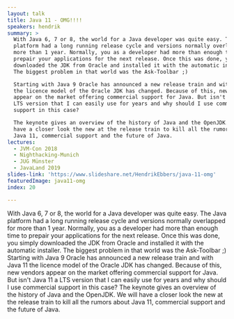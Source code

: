 ```yaml
---
layout: talk
title: Java 11 - OMG!!!!
speakers: hendrik
summary: >
  With Java 6, 7 or 8, the world for a Java developer was quite easy. The Java
  platform had a long running release cycle and versions normally overlapped for
  more than 1 year. Normally, you as a developer had more than enough time to
  prepair your applications for the next release. Once this was done, you simply
  downloaded the JDK from Oracle and installed it with the automatic installer.
  The biggest problem in that world was the Ask-Toolbar ;)

  Starting with Java 9 Oracle has announced a new release train and with Java 11
  the licence model of the Oracle JDK has changed. Because of this, new vendors
  appear on the market offering commercial support for Java. But isn't Java 11 a
  LTS version that I can easily use for years and why should I use commercial
  support in this case?

  The keynote gives an overview of the history of Java and the OpenJDK. We will
  have a closer look the new at the release train to kill all the rumors about
  Java 11, commercial support and the future of Java.
lectures:
  - JVM-Con 2018
  - Nighthacking-Munich
  - JUG Münster
  - JavaLand 2019
slides-link: 'https://www.slideshare.net/HendrikEbbers/java-11-omg'
featuredImage: java11-omg
index: 20

---
```


With Java 6, 7 or 8, the world for a Java developer was quite easy. The Java platform had a long running release cycle and versions normally overlapped for more than 1 year. Normally, you as a developer had more than enough time to prepair your applications for the next release. Once this was done, you simply downloaded the JDK from Oracle and installed it with the automatic installer. The biggest problem in that world was the Ask-Toolbar ;)
Starting with Java 9 Oracle has announced a new release train and with Java 11 the licence model of the Oracle JDK has changed. Because of this, new vendors appear on the market offering commercial support for Java. But isn't Java 11 a LTS version that I can easily use for years and why should I use commercial support in this case?
The keynote gives an overview of the history of Java and the OpenJDK. We will have a closer look the new at the release train to kill all the rumors about Java 11, commercial support and the future of Java.
